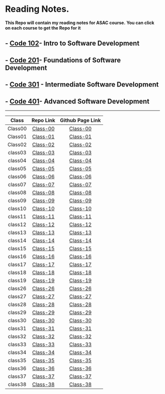 # Reading Notes.

**This Repo will contain my reading notes for ASAC course.**
**You can click on each course to get the Repo for it**

## - [Code 102](https://github.com/amr88nzzal/reading-notes-repo)- Intro to Software Development
## - [Code 201](https://github.com/amr88nzzal/reading-notes-201)- Foundations of Software Development
## - [Code 301](https://github.com/amr88nzzal/reading-notes-301) - Intermediate Software Development
## - [Code 401](https://github.com/amr88nzzal/reading-note-401)- Advanced Software Development

-------

| Class      |    Repo Link     |   Github Page Link  |
| :----:     | :--------------: | :-----------------: |
| Class00    |     [Class-00](https://github.com/amr88nzzal/reading-note-401/blob/main/class00.md) |     [Class-00](https://amr88nzzal.github.io/reading-note-401/class00)    |
| Class01    |     [Class-01](https://github.com/amr88nzzal/reading-note-401/blob/main/class01.md) |     [Class-01](https://amr88nzzal.github.io/reading-note-401/class01) 
| Class02    |     [Class-02](https://github.com/amr88nzzal/reading-note-401/blob/main/class02.md) |     [Class-02](https://amr88nzzal.github.io/reading-note-401/class02)   
| class03    |     [Class-03](https://github.com/amr88nzzal/reading-note-401/blob/main/class03.md) |     [Class-03](https://amr88nzzal.github.io/reading-note-401/class03)
| class04    |     [Class-04](https://github.com/amr88nzzal/reading-note-401/blob/main/class04.md) |     [Class-04](https://amr88nzzal.github.io/reading-note-401/class04)
| class05    |     [Class-05](https://github.com/amr88nzzal/reading-note-401/blob/main/class05.md) |     [Class-05](https://amr88nzzal.github.io/reading-note-401/class05)
| class06    |     [Class-06](https://github.com/amr88nzzal/reading-note-401/blob/main/class06.md) |     [Class-06](https://amr88nzzal.github.io/reading-note-401/class06)
| class07    |     [Class-07](https://github.com/amr88nzzal/reading-note-401/blob/main/class07.md) |     [Class-07](https://amr88nzzal.github.io/reading-note-401/class07)
| class08    |     [Class-08](https://github.com/amr88nzzal/reading-note-401/blob/main/class08.md) |     [Class-08](https://amr88nzzal.github.io/reading-note-401/class08)
| class09    |     [Class-09](https://github.com/amr88nzzal/reading-note-401/blob/main/class09.md) |     [Class-09](https://amr88nzzal.github.io/reading-note-401/class09)
| class10    |     [Class-10](https://github.com/amr88nzzal/reading-note-401/blob/main/class10.md) |     [Class-10](https://amr88nzzal.github.io/reading-note-401/class10)
| class11    |     [Class-11](https://github.com/amr88nzzal/reading-note-401/blob/main/class11.md) |     [Class-11](https://amr88nzzal.github.io/reading-note-401/class11)
| class12    |     [Class-12](https://github.com/amr88nzzal/reading-note-401/blob/main/class12.md) |     [Class-12](https://amr88nzzal.github.io/reading-note-401/class12)
| class13    |     [Class-13](https://github.com/amr88nzzal/reading-note-401/blob/main/class13.md) |     [Class-13](https://amr88nzzal.github.io/reading-note-401/class13)
| class14    |     [Class-14](https://github.com/amr88nzzal/reading-note-401/blob/main/class14.md) |     [Class-14](https://amr88nzzal.github.io/reading-note-401/class14)
| class15    |     [Class-15](https://github.com/amr88nzzal/reading-note-401/blob/main/class15.md) |     [Class-15](https://amr88nzzal.github.io/reading-note-401/class15)
| class16    |     [Class-16](https://github.com/amr88nzzal/reading-note-401/blob/main/class16.md) |     [Class-16](https://amr88nzzal.github.io/reading-note-401/class16)
| class17    |     [Class-17](https://github.com/amr88nzzal/reading-note-401/blob/main/class17.md) |     [Class-17](https://amr88nzzal.github.io/reading-note-401/class17)
| class18    |     [Class-18](https://github.com/amr88nzzal/reading-note-401/blob/main/class18.md) |     [Class-18](https://amr88nzzal.github.io/reading-note-401/class18)
| class19    |     [Class-19](https://github.com/amr88nzzal/reading-note-401/blob/main/class19.md) |     [Class-19](https://amr88nzzal.github.io/reading-note-401/class19)
| class26    |     [Class-26](https://github.com/amr88nzzal/reading-note-401/blob/main/class26.md) |     [Class-26](https://amr88nzzal.github.io/reading-note-401/class26)
| class27    |     [Class-27](https://github.com/amr88nzzal/reading-note-401/blob/main/class27.md) |     [Class-27](https://amr88nzzal.github.io/reading-note-401/class27)
| class28    |     [Class-28](https://github.com/amr88nzzal/reading-note-401/blob/main/class28.md) |     [Class-28](https://amr88nzzal.github.io/reading-note-401/class28)
| class29    |     [Class-29](https://github.com/amr88nzzal/reading-note-401/blob/main/class29.md) |     [Class-29](https://amr88nzzal.github.io/reading-note-401/class29)
| class30    |     [Class-30](https://github.com/amr88nzzal/reading-note-401/blob/main/class30.md) |     [Class-30](https://amr88nzzal.github.io/reading-note-401/class30)
| class31    |     [Class-31](https://github.com/amr88nzzal/reading-note-401/blob/main/class31.md) |     [Class-31](https://amr88nzzal.github.io/reading-note-401/class31)
| class32    |     [Class-32](https://github.com/amr88nzzal/reading-note-401/blob/main/class32.md) |     [Class-32](https://amr88nzzal.github.io/reading-note-401/class32)
| class33    |     [Class-33](https://github.com/amr88nzzal/reading-note-401/blob/main/class33.md) |     [Class-33](https://amr88nzzal.github.io/reading-note-401/class33)
| class34    |     [Class-34](https://github.com/amr88nzzal/reading-note-401/blob/main/class34.md) |     [Class-34](https://amr88nzzal.github.io/reading-note-401/class34)
| class35    |     [Class-35](https://github.com/amr88nzzal/reading-note-401/blob/main/class35.md) |     [Class-35](https://amr88nzzal.github.io/reading-note-401/class35)
| class36    |     [Class-36](https://github.com/amr88nzzal/reading-note-401/blob/main/class36.md) |     [Class-36](https://amr88nzzal.github.io/reading-note-401/class36)
| class37    |     [Class-37](https://github.com/amr88nzzal/reading-note-401/blob/main/class37.md) |     [Class-37](https://amr88nzzal.github.io/reading-note-401/class37)
| class38    |     [Class-38](https://github.com/amr88nzzal/reading-note-401/blob/main/class38.md) |     [Class-38](https://amr88nzzal.github.io/reading-note-401/class38)
